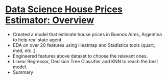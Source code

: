 # [Data Science House Prices Estimator: Overview](https://github.com/f-carrizo/EDA_RealEstateARG/blob/main/Proyecto_Properaty.ipynb)

* Created a model that estimate house prices in Buenos Aires, Argentina to help real state agent.
* EDA on over 20 features using Heatmap and Stadistics tools (quart, med, etc..).
* Engineered features above dataset to choose the relevant ones.
* Linear Regressor, Decision Tree Classifier and KNN to reach the best model.
* Summary



